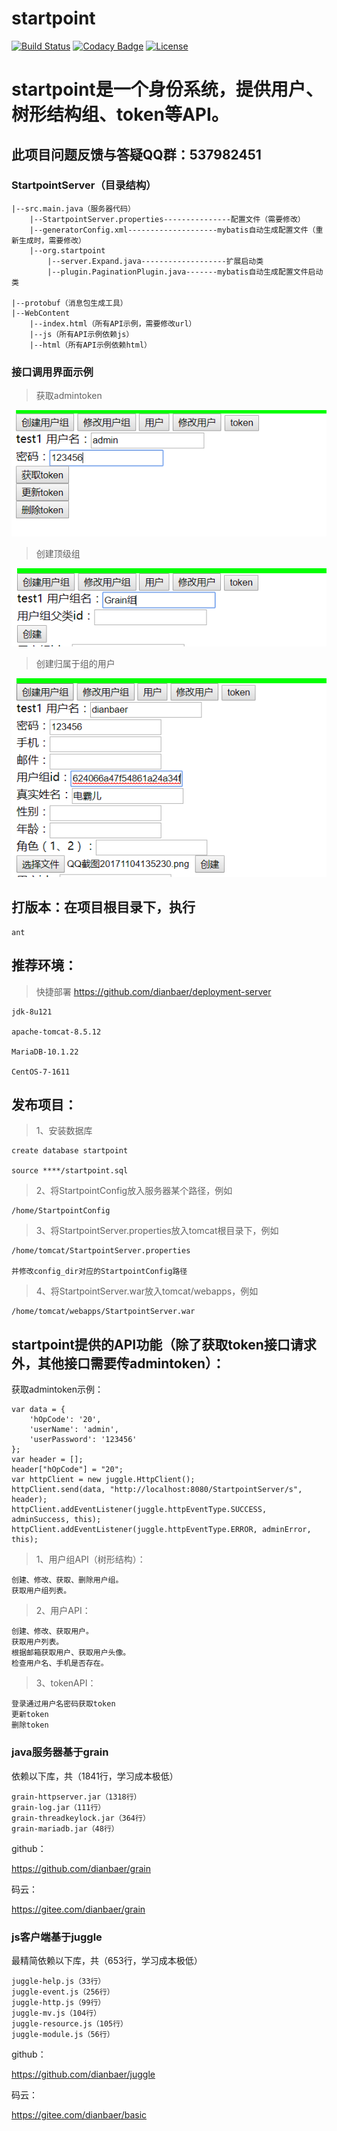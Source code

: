 # startpoint

[![Build Status](https://travis-ci.org/dianbaer/startpoint.svg?branch=master)](https://travis-ci.org/dianbaer/startpoint)
[![Codacy Badge](https://api.codacy.com/project/badge/Grade/7169462c959c468294a867e327baaa31)](https://www.codacy.com/app/232365732/startpoint?utm_source=github.com&amp;utm_medium=referral&amp;utm_content=dianbaer/startpoint&amp;utm_campaign=Badge_Grade)
[![License](https://img.shields.io/badge/License-MIT-blue.svg)](LICENSE)


# startpoint是一个身份系统，提供用户、树形结构组、token等API。

## 此项目问题反馈与答疑QQ群：537982451

	
	
### StartpointServer（目录结构）

	|--src.main.java（服务器代码）
		|--StartpointServer.properties---------------配置文件（需要修改）
		|--generatorConfig.xml--------------------mybatis自动生成配置文件（重新生成时，需要修改）
		|--org.startpoint
			|--server.Expand.java-------------------扩展启动类
			|--plugin.PaginationPlugin.java-------mybatis自动生成配置文件启动类
			
	|--protobuf（消息包生成工具）
	|--WebContent
		|--index.html（所有API示例，需要修改url）
		|--js（所有API示例依赖js）
		|--html（所有API示例依赖html）

		
### 接口调用界面示例

>获取admintoken

![接口调用界面示例](./startpoint1.png "startpoint1.png")

>创建顶级组

![接口调用界面示例](./startpoint2.png "startpoint2.png")

>创建归属于组的用户

![接口调用界面示例](./startpoint3.png "startpoint3.png")
		
		
## 打版本：在项目根目录下，执行

	ant



## 推荐环境：

>快捷部署 https://github.com/dianbaer/deployment-server

	jdk-8u121

	apache-tomcat-8.5.12

	MariaDB-10.1.22

	CentOS-7-1611


## 发布项目：

>1、安装数据库
	
	create database startpoint
	
	source ****/startpoint.sql

>2、将StartpointConfig放入服务器某个路径，例如
	
	/home/StartpointConfig

>3、将StartpointServer.properties放入tomcat根目录下，例如
	
	/home/tomcat/StartpointServer.properties
	
	并修改config_dir对应的StartpointConfig路径

>4、将StartpointServer.war放入tomcat/webapps，例如
	
	/home/tomcat/webapps/StartpointServer.war


	

## startpoint提供的API功能（除了获取token接口请求外，其他接口需要传admintoken）：

获取admintoken示例：

	var data = {
		'hOpCode': '20',
		'userName': 'admin',
		'userPassword': '123456'
	};
	var header = [];
	header["hOpCode"] = "20";
	var httpClient = new juggle.HttpClient();
	httpClient.send(data, "http://localhost:8080/StartpointServer/s", header);
	httpClient.addEventListener(juggle.httpEventType.SUCCESS, adminSuccess, this);
	httpClient.addEventListener(juggle.httpEventType.ERROR, adminError, this);


>1、用户组API（树形结构）：
	
	创建、修改、获取、删除用户组。
	获取用户组列表。

>2、用户API：
	
	创建、修改、获取用户。
	获取用户列表。
	根据邮箱获取用户、获取用户头像。
	检查用户名、手机是否存在。

>3、tokenAPI：
	
	登录通过用户名密码获取token
	更新token
	删除token


### java服务器基于grain

依赖以下库，共（1841行，学习成本极低）

	grain-httpserver.jar（1318行）
	grain-log.jar（111行）
	grain-threadkeylock.jar（364行）
	grain-mariadb.jar（48行）


github：


https://github.com/dianbaer/grain


码云：


https://gitee.com/dianbaer/grain


### js客户端基于juggle

最精简依赖以下库，共（653行，学习成本极低）

	juggle-help.js（33行）
	juggle-event.js（256行）
	juggle-http.js（99行）
	juggle-mv.js（104行）
	juggle-resource.js（105行）
	juggle-module.js（56行）

github：


https://github.com/dianbaer/juggle


码云：


https://gitee.com/dianbaer/basic
